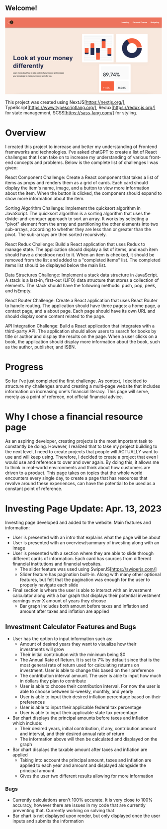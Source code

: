 
## Welcome!

![](./public/react-challenge.png)

This project was created using NextJS[https://nextjs.org/], TypeScript[https://www.typescriptlang.org/], Redux[https://redux.js.org/] for state management, SCSS[https://sass-lang.com/] for styling. 

# Overview
I created this project to increase and better my understanding of Frontend frameworks and technologies. I've asked chatGPT to create a list of React challenges that I can take on to increase my understanding of various front-end concepts and problems. Below is the complete list of challenges I was given: 

React Component Challenge: Create a React component that takes a list of items as props and renders them as a grid of cards. Each card should display the item's name, image, and a button to view more information about the item. When the button is clicked, the component should expand to show more information about the item.

Sorting Algorithm Challenge: Implement the quicksort algorithm in JavaScript. The quicksort algorithm is a sorting algorithm that uses the divide-and-conquer approach to sort an array. It works by selecting a "pivot" element from the array and partitioning the other elements into two sub-arrays, according to whether they are less than or greater than the pivot. The sub-arrays are then sorted recursively.

React Redux Challenge: Build a React application that uses Redux to manage state. The application should display a list of items, and each item should have a checkbox next to it. When an item is checked, it should be removed from the list and added to a "completed items" list. The completed items list should be displayed below the main list.

Data Structures Challenge: Implement a stack data structure in JavaScript. A stack is a last-in, first-out (LIFO) data structure that stores a collection of elements. The stack should have the following methods: push, pop, peek, and isEmpty.

React Router Challenge: Create a React application that uses React Router to handle routing. The application should have three pages: a home page, a contact page, and a about page. Each page should have its own URL and should display some content related to the page.

API Integration Challenge: Build a React application that integrates with a third-party API. The application should allow users to search for books by title or author and display the results on the page. When a user clicks on a book, the application should display more information about the book, such as the author, publisher, and ISBN.

# Progress

So far I've just completed the first challenge. As context, I decided to structure my challenges around creating a multi-page website that includes information on increasing one's financial literacy. This page will serve, merely as a point of referece, not official financial advice. 

# Why I chose a financial resource page

As an aspiring developer, creating projects is the most important task to constantly be doing. However, I realized that to take my project building to the next level, I need to create projects that people will ACTUALLY want to use and will keep using. Therefore, I decided to create a project that even I would use and reference to over and over again. By doing this, it allows me to think in real-world environments and think about how customers are driven to a product. 
This page takes on topics that the whole world encounters every single day, to create a page that has resources that revolve around these experiences, can have the potential to be used as a constant point of reference. 

# Investing Page Update: Apr. 13, 2023

Investing page developed and added to the website.
Main features and information: 
- User is presented with an intro that explains what the page will be about
- User is presented with an overview/summary of investing along with an image
- User is presented with a section where they are able to slide through different cards of information. Each card has sources from different financial institutions and financial websites. 
    - The slider feature was used using SwiperJS[https://swiperjs.com/]
    - Slider feature has pagination built-in. Along with many other optional features, but felt that the pagination was enough for the user to properly navigate each slide
- Final section is where the user is able to interact with an investment calculator along with a bar graph that displays their potential investment earnings over X amount of years they choose 
    - Bar graph includes both amount before taxes and inflation and amount after taxes and inflation are applied

## Investment Calculator Features and Bugs
- User has the option to input information such as: 
    - Amount of desired years they want to visualize how their investments will grow
    - Their initial contribution with the minimum being $0
    - The Annual Rate of Return. It is set to 7% by default since that is the most general rate of return used for calculating returns on investment. User is able to change this based on their preference
    - The contribution interval amount. The user is able to input how much in dollars they plan to contribute 
    - User is able to choose their contribution interval. For now the user is able to choose between bi-weekly, monthly, and yearly
    - User is able to input their desired inflation percentage based on their preferences
    - User is able to input their applicable federal tax percentage
    - User is able to input their applicable state tax percentage
- Bar chart displays the principal amounts before taxes and inflation which include:
    - Their desired years, initial contribution, if any, contribution amount and interval,  and their desired annual rate of return 
    - The information above will then be calculated and displayed on the graph
- Bar chart displays the taxable amount after taxes and inflation are applied
    - Taking into account the principal amount, taxes and inflation are applied to each year and amount and displayed alongside the principal amount.
    - Gives the user two different results allowing for more information
### Bugs
- Currently calculations aren't 100% accurate. It is very close to 100% accuracy, however there are issues in my code that are currently preventing that. Currently working on solving that
- Bar chart is not displayed upon render, but only displayed once the user inputs and submits the information

